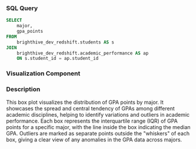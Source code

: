 ### SQL Query
```sql student_gpa_distribution
SELECT 
    major,
    gpa_points
FROM 
    brighthive_dev_redshift.students AS s
JOIN 
    brighthive_dev_redshift.academic_performance AS ap
    ON s.student_id = ap.student_id
```

### Visualization Component

<BoxPlot
    data={student_gpa_distribution}
    x=major
    y=gpa_points
/>

### Description
This box plot visualizes the distribution of GPA points by major. It showcases the spread and central tendency of GPAs among different academic disciplines, helping to identify variations and outliers in academic performance. Each box represents the interquartile range (IQR) of GPA points for a specific major, with the line inside the box indicating the median GPA. Outliers are marked as separate points outside the "whiskers" of each box, giving a clear view of any anomalies in the GPA data across majors.
